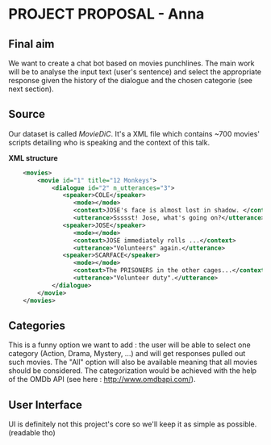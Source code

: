 # PROJECT PROPOSAL - Anna

## Final aim
We want to create a chat bot based on movies punchlines. The main work will be to analyse the input text (user's sentence) and select the appropriate response given the history of the dialogue and the chosen categorie (see next section).

## Source
Our dataset is called *MovieDiC*. It's a XML file which contains ~700 movies' scripts detailing who is speaking and the context of this talk.

**XML structure**
```xml
	<movies>﻿
		<movie id="1" title="12 Monkeys">
			<dialogue id="2" n_utterances="3">
			   <speaker>COLE</speaker>
			      <mode></mode>
			      <context>JOSE's face is almost lost in shadow. </context>
			      <utterance>Ssssst! Jose, what's going on?</utterance>
			   <speaker>JOSE</speaker>
			      <mode></mode>
			      <context>JOSE immediately rolls ...</context>
			      <utterance>"Volunteers" again.</utterance>
			   <speaker>SCARFACE</speaker>
			      <mode></mode>
			      <context>The PRISONERS in the other cages...</context>
			      <utterance>"Volunteer duty".</utterance>
			</dialogue>
		</movie>
	</movies>
```
## Categories
This is a funny option we want to add : the user will be able to select one category (Action, Drama, Mystery, ...) and will get responses pulled out such movies. The "All" option will also be available meaning that all movies should be considered.
The categorization would be achieved with the help of the OMDb API (see here : http://www.omdbapi.com/).

## User Interface
UI is definitely not this project's core so we'll keep it as simple as possible. (readable tho)
